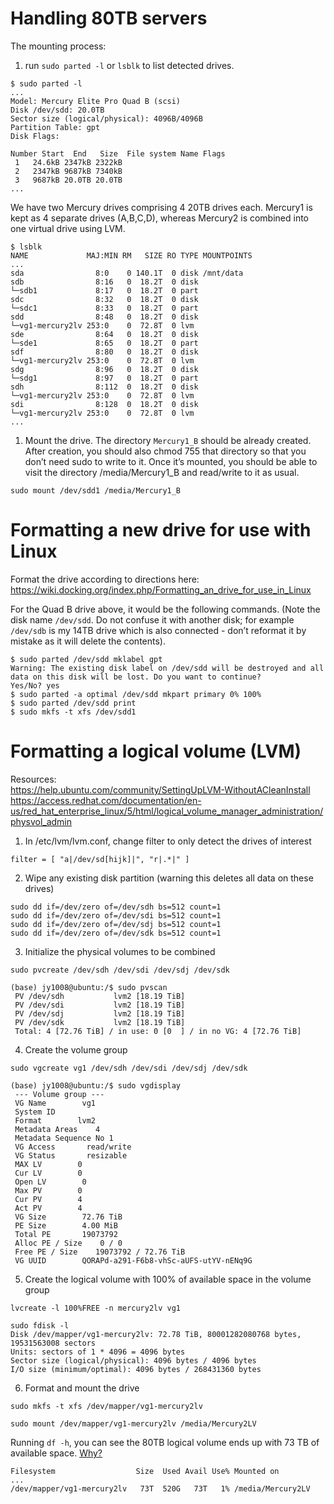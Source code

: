 # Handling 80TB servers
The mounting process:
1. run `sudo parted -l` or `lsblk` to list detected drives.
```
$ sudo parted -l
...
Model: Mercury Elite Pro Quad B (scsi)
Disk /dev/sdd: 20.0TB 
Sector size (logical/physical): 4096B/4096B 
Partition Table: gpt
Disk Flags: 

Number Start  End   Size  File system Name Flags
 1   24.6kB 2347kB 2322kB
 2   2347kB 9687kB 7340kB
 3   9687kB 20.0TB 20.0TB
...
```

We have two Mercury drives comprising 4 20TB drives each. Mercury1 is kept as 4 separate drives (A,B,C,D), whereas Mercury2 is combined into one virtual drive using LVM.
```
$ lsblk
NAME             MAJ:MIN RM   SIZE RO TYPE MOUNTPOINTS
...
sda                8:0    0 140.1T  0 disk /mnt/data
sdb                8:16   0  18.2T  0 disk 
└─sdb1             8:17   0  18.2T  0 part 
sdc                8:32   0  18.2T  0 disk 
└─sdc1             8:33   0  18.2T  0 part 
sdd                8:48   0  18.2T  0 disk 
└─vg1-mercury2lv 253:0    0  72.8T  0 lvm  
sde                8:64   0  18.2T  0 disk 
└─sde1             8:65   0  18.2T  0 part 
sdf                8:80   0  18.2T  0 disk 
└─vg1-mercury2lv 253:0    0  72.8T  0 lvm  
sdg                8:96   0  18.2T  0 disk 
└─sdg1             8:97   0  18.2T  0 part 
sdh                8:112  0  18.2T  0 disk 
└─vg1-mercury2lv 253:0    0  72.8T  0 lvm  
sdi                8:128  0  18.2T  0 disk 
└─vg1-mercury2lv 253:0    0  72.8T  0 lvm  
...
```

1. Mount the drive. The directory `Mercury1_B` should be already created. After creation, you should also chmod 755 that directory so that you don’t need sudo to write to it. Once it’s mounted, you should be able to visit the directory /media/Mercury1_B and read/write to it as usual.
```
sudo mount /dev/sdd1 /media/Mercury1_B
```

# Formatting a new drive for use with Linux
Format the drive according to directions here: https://wiki.docking.org/index.php/Formatting_an_drive_for_use_in_Linux

For the Quad B drive above, it would be the following commands. (Note the disk name `/dev/sdd`. Do not confuse it with another disk; for example `/dev/sdb` is my 14TB drive which is also connected - don’t reformat it by mistake as it will delete the contents).
```
$ sudo parted /dev/sdd mklabel gpt
Warning: The existing disk label on /dev/sdd will be destroyed and all data on this disk will be lost. Do you want to continue?
Yes/No? yes
$ sudo parted -a optimal /dev/sdd mkpart primary 0% 100%
$ sudo parted /dev/sdd print
$ sudo mkfs -t xfs /dev/sdd1
```

# Formatting a logical volume (LVM)

Resources:\
https://help.ubuntu.com/community/SettingUpLVM-WithoutACleanInstall
https://access.redhat.com/documentation/en-us/red_hat_enterprise_linux/5/html/logical_volume_manager_administration/physvol_admin

1. In /etc/lvm/lvm.conf, change filter to only detect the drives of interest
```
filter = [ "a|/dev/sd[hijk]|", "r|.*|" ]
```

2. Wipe any existing disk partition (warning this deletes all data on these drives)
```
sudo dd if=/dev/zero of=/dev/sdh bs=512 count=1
sudo dd if=/dev/zero of=/dev/sdi bs=512 count=1
sudo dd if=/dev/zero of=/dev/sdj bs=512 count=1
sudo dd if=/dev/zero of=/dev/sdk bs=512 count=1
```

3. Initialize the physical volumes to be combined
```
sudo pvcreate /dev/sdh /dev/sdi /dev/sdj /dev/sdk

(base) jy1008@ubuntu:/$ sudo pvscan
 PV /dev/sdh           lvm2 [18.19 TiB]
 PV /dev/sdi           lvm2 [18.19 TiB]
 PV /dev/sdj           lvm2 [18.19 TiB]
 PV /dev/sdk           lvm2 [18.19 TiB]
 Total: 4 [72.76 TiB] / in use: 0 [0  ] / in no VG: 4 [72.76 TiB]
```

4. Create the volume group
```
sudo vgcreate vg1 /dev/sdh /dev/sdi /dev/sdj /dev/sdk

(base) jy1008@ubuntu:/$ sudo vgdisplay
 --- Volume group ---
 VG Name        vg1
 System ID       
 Format        lvm2
 Metadata Areas    4
 Metadata Sequence No 1
 VG Access       read/write
 VG Status       resizable
 MAX LV        0
 Cur LV        0
 Open LV        0
 Max PV        0
 Cur PV        4
 Act PV        4
 VG Size        72.76 TiB
 PE Size        4.00 MiB
 Total PE       19073792
 Alloc PE / Size    0 / 0  
 Free PE / Size    19073792 / 72.76 TiB
 VG UUID        QORAPd-a291-F6b8-vhSc-aUFS-utYV-nENq9G
```

5. Create the logical volume with 100% of available space in the volume group
```
lvcreate -l 100%FREE -n mercury2lv vg1

sudo fdisk -l
Disk /dev/mapper/vg1-mercury2lv: 72.78 TiB, 80001282080768 bytes, 19531563008 sectors
Units: sectors of 1 * 4096 = 4096 bytes
Sector size (logical/physical): 4096 bytes / 4096 bytes
I/O size (minimum/optimal): 4096 bytes / 268431360 bytes
```

6. Format and mount the drive
```
sudo mkfs -t xfs /dev/mapper/vg1-mercury2lv

sudo mount /dev/mapper/vg1-mercury2lv /media/Mercury2LV
```

Running `df -h`, you can see the 80TB logical volume ends up with 73 TB of available space. [Why?](https://www.reddit.com/r/explainlikeimfive/comments/45ugwl/eli5why_is_about_10_of_my_hard_drive_unusable/?rdt=46846)
```
Filesystem                  Size  Used Avail Use% Mounted on
...
/dev/mapper/vg1-mercury2lv   73T  520G   73T   1% /media/Mercury2LV
```

